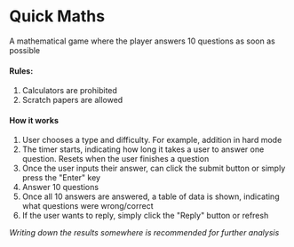 # Quick Maths

A mathematical game where the player answers 10 questions as soon as possible

#### Rules:
1. Calculators are prohibited
2. Scratch papers are allowed

#### How it works
1. User chooses a type and difficulty. For example, addition in hard mode
2. The timer starts, indicating how long it takes a user to answer one question. Resets when the user finishes a question
3. Once the user inputs their answer, can click the submit button or simply press the "Enter" key
4. Answer 10 questions
5. Once all 10 answers are answered, a table of data is shown, indicating what questions were wrong/correct
6. If the user wants to reply, simply click the "Reply" button or refresh

*Writing down the results somewhere is recommended for further analysis*